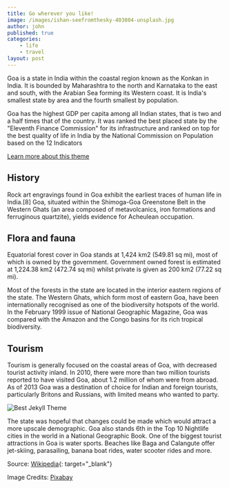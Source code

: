 ```yaml
---
title: Go wherever you like!
image: /images/ishan-seefromthesky-403804-unsplash.jpg
author: john
published: true
categories: 
    - life
    - travel
layout: post
---
```


Goa is a state in India within the coastal region known as the Konkan in India. It is bounded by Maharashtra to the north and Karnataka to the east and south, with the Arabian Sea forming its Western coast. It is India's smallest state by area and the fourth smallest by population. 

Goa has the highest GDP per capita among all Indian states, that is two and a half times that of the country. It was ranked the best placed state by the "Eleventh Finance Commission" for its infrastructure and ranked on top for the best quality of life in India by the National Commission on Population based on the 12 Indicators


[Learn more about this theme]({{site.baseurl}}/about/)

## History

Rock art engravings found in Goa exhibit the earliest traces of human life in India.[8] Goa, situated within the Shimoga-Goa Greenstone Belt in the Western Ghats (an area composed of metavolcanics, iron formations and ferruginous quartzite), yields evidence for Acheulean occupation.


## Flora and fauna

Equatorial forest cover in Goa stands at 1,424 km2 (549.81 sq mi), most of which is owned by the government. Government owned forest is estimated at 1,224.38 km2 (472.74 sq mi) whilst private is given as 200 km2 (77.22 sq mi). 

Most of the forests in the state are located in the interior eastern regions of the state. The Western Ghats, which form most of eastern Goa, have been internationally recognised as one of the biodiversity hotspots of the world. In the February 1999 issue of National Geographic Magazine, Goa was compared with the Amazon and the Congo basins for its rich tropical biodiversity.

## Tourism
Tourism is generally focused on the coastal areas of Goa, with decreased tourist activity inland. In 2010, there were more than two million tourists reported to have visited Goa, about 1.2 million of whom were from abroad. As of 2013 Goa was a destination of choice for Indian and foreign tourists, particularly Britons and Russians, with limited means who wanted to party. 


![Best Jekyll Theme]({{site.baseurl}}/images/travel-2614857_1280.jpg)

The state was hopeful that changes could be made which would attract a more upscale demographic. Goa also stands 6th in the Top 10 Nightlife cities in the world in a National Geographic Book. One of the biggest tourist attractions in Goa is water sports. Beaches like Baga and Calangute offer jet-skiing, parasailing, banana boat rides, water scooter rides and more.


Source: [Wikipedia](https://en.wikipedia.org/wiki/Goa){: target="_blank"}

Image Credits: [Pixabay](https://pixabay.com)

